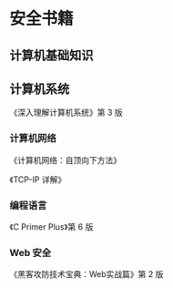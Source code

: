 # 安全书籍

## 计算机基础知识

## 计算机系统

《深入理解计算机系统》第 3 版

### 计算机网络

《计算机网络：自顶向下方法》

《TCP-IP 详解》

### 编程语言

《C Primer Plus》第 6 版

### Web 安全

《黑客攻防技术宝典：Web实战篇》第 2 版


